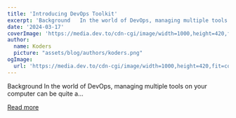```yaml
---
title: 'Introducing DevOps Toolkit'
excerpt: 'Background   In the world of DevOps, managing multiple tools on your computer can be quite a...'
date: '2024-03-17'
coverImage: 'https://media.dev.to/cdn-cgi/image/width=1000,height=420,fit=cover,gravity=auto,format=auto/https%3A%2F%2Fdev-to-uploads.s3.amazonaws.com%2Fuploads%2Farticles%2Fpvrftl74qv6jhryc7cn6.jpg'
author:
  name: Koders
  picture: "assets/blog/authors/koders.png"
ogImage:
  url: 'https://media.dev.to/cdn-cgi/image/width=1000,height=420,fit=cover,gravity=auto,format=auto/https%3A%2F%2Fdev-to-uploads.s3.amazonaws.com%2Fuploads%2Farticles%2Fpvrftl74qv6jhryc7cn6.jpg'
---
```


Background   In the world of DevOps, managing multiple tools on your computer can be quite a...

[Read more](https://dev.to/tungbq/introducing-devops-toolkit-32fa)
